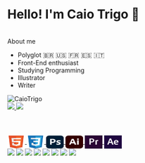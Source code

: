 # Hello! I'm Caio Trigo :panda_face:

 <br>About me<br>
  - Polyglot :brazil: :us: :fr: :es: :it:
  - Front-End enthusiast 
  - Studying Programming 
  - Illustrator 
  - Writer 

<div>
 <img src="https://komarev.com/ghpvc/?username=CaioTrigo" alt="CaioTrigo"><br>
</div>

<div style="display: inline_block">
 <a href="https://github.com/CaioTrigo">
 <img height="180em" src="https://github-readme-stats.vercel.app/api?username=CaioTrigo&show_icons=true&&include_all_commits=true&count_private=true&title_color=ff2929&bg_color=242f45&icon_color=aa39f7&text_color=15d2eb&border_colore32d2d"/>
 <img height="180em" src="https://github-readme-stats.vercel.app/api/top-langs/?username=CaioTrigo&layout=compact&langs_count=16&title_color=ff2929&bg_color=242f45&icon_color=aa39f7&text_color=15d2eb&border_colore32d2d"/>
<div>
 
 #
 
<div style="display: inline_block"><br>
 <img align="center" alt="Panda-HTML" height="30" width="40" src="https://raw.githubusercontent.com/devicons/devicon/master/icons/html5/html5-original.svg">
 <img align="center" alt="Panda-CSS" height="30" width="40" src="https://raw.githubusercontent.com/devicons/devicon/master/icons/css3/css3-original.svg">
 <img align="center" alt="Panda-Photoshop" height="30" width="40" src="https://raw.githubusercontent.com/devicons/devicon/master/icons/photoshop/photoshop-plain.svg">
 <img align="center" alt="Panda-Illustrator" height="30" width="40" src="https://raw.githubusercontent.com/devicons/devicon/master/icons/illustrator/illustrator-plain.svg">
 <img align="center" alt="Panda-Premiere" height="30" width="40" src="https://raw.githubusercontent.com/devicons/devicon/master/icons/premierepro/premierepro-plain.svg">
 <img align="center" alt="Panda-AfterEffects" height="30" width="40" src="https://raw.githubusercontent.com/devicons/devicon/master/icons/aftereffects/aftereffects-plain.svg">
</div>

<div>
 <a href ="mailto: caiodstrigo@gmail.com"><img height="50em" src="https://s3.gifyu.com/images/Icone-Gmail.gif" target="_blank"></a>
 <a href="https://www.youtube.com/channel/UCv5T-D25fUMAiR9YvLt-TVA" target="_blank"><img height="50em" src="https://s3.gifyu.com/images/Icone-YouTube.gif" target="_blank"></a>
 <a href="https://instagram.com/caiopandasart" target="_blank"><img height="50em" src="https://s3.gifyu.com/images/Icone-Instagram.gif" target="_blank"></a>
 <a href="https://www.linkedin.com/in/caiopandasart" target="_blank"><img height="50em" src="https://s3.gifyu.com/images/Icone-LinkedIn.gif" target="_blank"></a>
 <a href="https://facebook.com/caiopandasart" target="_blank"><img height="50em" src="https://s3.gifyu.com/images/Icone-Facebook.gif" target="_blank"></a>
 <a href="https://artstation.com/caiopandasart" target="_blank"><img height="50em" src="https://s3.gifyu.com/images/Icone-Artstation.gif" targe="_blank"></a>
 <a href="https://behance.net/CaioPandasArt" target="_blank"> <img height="50em" src="https://s3.gifyu.com/images/Icone-Behance.gif" target="_blank"></a>
 <a href="https://twitter.com/caiopandasart" target="_blank"> <img height="50em" src="https://s3.gifyu.com/images/Icone-Twitter.gif" target="_blank"></a>
</div>

